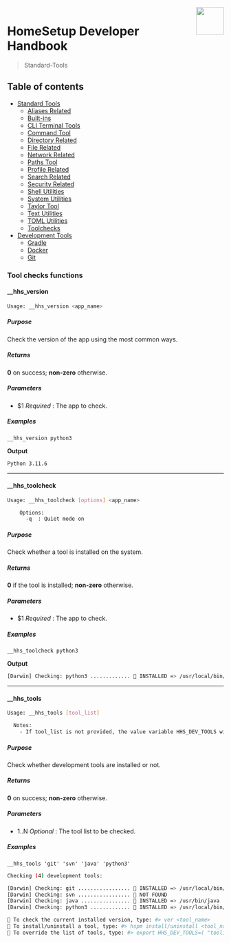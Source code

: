 <img src="https://iili.io/HvtxC1S.png" width="64" height="64" align="right" />

# HomeSetup Developer Handbook
>
> Standard-Tools

## Table of contents

<!-- toc -->

- [Standard Tools](../../functions.md#standard-tools)
  - [Aliases Related](aliases-related.md#aliases-related-functions)
  - [Built-ins](built-ins.md#built-ins-functions)
  - [CLI Terminal Tools](clitt.md#cli-terminal-tools)
  - [Command Tool](command-tool.md#command-tool)
  - [Directory Related](directory-related.md#directory-related-functions)
  - [File Related](file-related.md#file-related-functions)
  - [Network Related](network-related.md#network-related-functions)
  - [Paths Tool](paths-tool.md#paths-tool)
  - [Profile Related](profile-related.md#profile-related-functions)
  - [Search Related](search-related.md#search-related-functions)
  - [Security Related](security-related.md#security-related-functions)
  - [Shell Utilities](shell-utilities.md#shell-utilities)
  - [System Utilities](system-utilities.md#system-utilities)
  - [Taylor Tool](taylor-tool.md#taylor-tool)
  - [Text Utilities](text-utilities.md#text-utilities)
  - [TOML Utilities](toml-utilities.md#toml-utilities)
  - [Toolchecks](toolchecks.md#tool-checks-functions)
- [Development Tools](../../functions.md#development-tools)
  - [Gradle](../dev-tools/gradle-tools.md#gradle-functions)
  - [Docker](../dev-tools/docker-tools.md#docker-functions)
  - [Git](../dev-tools/git-tools.md#git-functions)

<!-- tocstop -->

### Tool checks functions

#### __hhs_version

```bash
Usage: __hhs_version <app_name>
```

##### **Purpose**

Check the version of the app using the most common ways.

##### **Returns**

**0** on success; **non-zero** otherwise.

##### **Parameters**

  - $1 _Required_ : The app to check.

##### **Examples**

`__hhs_version python3`

**Output**

```bash
Python 3.11.6
```

------

#### __hhs_toolcheck

```bash
Usage: __hhs_toolcheck [options] <app_name>

    Options:
      -q  : Quiet mode on
```

##### **Purpose**

Check whether a tool is installed on the system.

##### **Returns**

**0** if the tool is installed; **non-zero** otherwise.

##### **Parameters**

  - $1 _Required_ : The app to check.

##### **Examples**

`__hhs_toolcheck python3`

**Output**

```bash
[Darwin] Checking: python3 .............  INSTALLED => /usr/local/bin/python3
```

------

#### __hhs_tools

```bash
Usage: __hhs_tools [tool_list]

  Notes:
    - If tool_list is not provided, the value variable HHS_DEV_TOOLS will be used.
```

##### **Purpose**

Check whether development tools are installed or not.

##### **Returns**

**0** on success; **non-zero** otherwise.

##### **Parameters**

  - $1..$N _Optional_ : The tool list to be checked.

##### **Examples**

`__hhs_tools 'git' 'svn' 'java' 'python3'`

```bash
Checking (4) development tools:

[Darwin] Checking: git .................  INSTALLED => /usr/local/bin/git
[Darwin] Checking: svn .................  NOT FOUND
[Darwin] Checking: java ................  INSTALLED => /usr/bin/java
[Darwin] Checking: python3 .............  INSTALLED => /usr/local/bin/python3

 To check the current installed version, type: #> ver <tool_name>
 To install/uninstall a tool, type: #> hspm install/uninstall <tool_name>
 To override the list of tools, type: #> export HHS_DEV_TOOLS=( "tool1" "tool2" ... )
```
